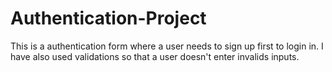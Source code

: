 # Authentication-Project
This is a authentication form where a user needs to sign up first to login in. I have also used validations so that a user doesn't enter invalids inputs.

